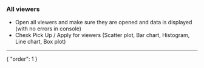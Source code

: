 ### All viewers
- Open all viewers and make sure they are opened and data is displayed (with no errors in console)
- Chexk Pick Up / Apply for viewers (Scatter plot, Bar chart, Histogram, Line chart, Box plot)
---
{
"order": 1
}